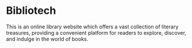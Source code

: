 # Bibliotech
This is an online library website which offers a vast collection of literary treasures, providing a convenient platform for readers to explore, discover, and indulge in the world of books.
